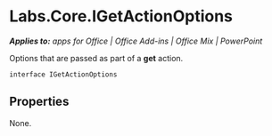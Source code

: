 
# Labs.Core.IGetActionOptions

 _**Applies to:** apps for Office | Office Add-ins | Office Mix | PowerPoint_

Options that are passed as part of a  **get** action.

```
interface IGetActionOptions
```


## Properties

None.

